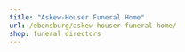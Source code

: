 ```yaml
---
title: "Askew-Houser Funeral Home"
url: /ebensburg/askew-houser-funeral-home/
shop: funeral directors
---
```

